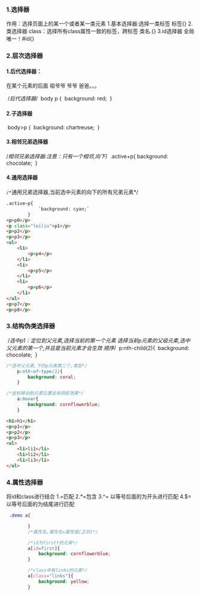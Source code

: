 ### 1.选择器
作用：选择页面上的某一个或者某一类元素
​1.基本选择器:选择一类标签 标签{}
​2.类选择器 class：选择所有class属性一致的标签，跨标签 类名.{}
3.id选择器 全局唯一！#id{}

### 2.层次选择器
#### 1.后代选择器：

在某个元素的后面 祖爷爷 爷爷 爸爸。。。

​    	 /*后代选择器*/
​        body p {
​            background: red;
​        }

#### 2.子选择器
​    	body>p {
​            background: chartreuse;
​        }

#### 3.相邻兄弟选择器
/*相邻兄弟选择器:注意：只有一个相邻,向下*/
​    	.active+p{
​            background: chocolate;
​        }

#### 4.通用选择器
​     `/*`通用兄弟选择器,当前选中元素的向下的所有兄弟元素*/`
​        `

```html
.active~p{
            `background: cyan;`
        }
<p>p0</p>
<p class="leiliu">p1</p>
<p>p2</p>
<p>p3</p>
<ul>
    <li>
        <p>p4</p>
    </li>
    <li>
        <p>p5</p>
    </li>
    <li>
        <p>p6</p>
    </li>
</ul>
<p>p7</p>
<p>p8</p>
```
### 3.结构伪类选择器
​	 /*选中p1：定位到父元素,选择当前的第一个元素
​        选择当前p元素的父级元素,选中父元素的第一个,并且是当前元素才会生效 顺序*/
​        p:nth-child(2){
​            background: chocolate;
​        }

```css
/*选中父元素,下的p元素第二个,类型*/
    p:nth-of-type(2){
        background: coral;
    }

/*鼠标移动到元素位置会有阴影效果*/
    a:hover{
        background: cornflowerblue;
    }
```
```html
<h1>h1</h1>
<p>p1</p>
<p>p2</p>
<p>p3</p>
<ul>
    <li>li1</li>
    <li>li2</li>
    <li>li3</li>
</ul>
```
### 4.属性选择器
将id和class进行结合 
1.=匹配
2.*=包含
3.^= 以等号后面的为开头进行匹配
4.$= 以等号后面的为结尾进行匹配

```css
 .demo a{

        }
        /*属性名,属性名=属性值(正则)*/

        /*id为firstt的元素*/
        a[id=first]{
            background: cornflowerblue;
        }

        /*class中有links的元素*/
        a[class="links"]{
            background: yellow;
        }
```